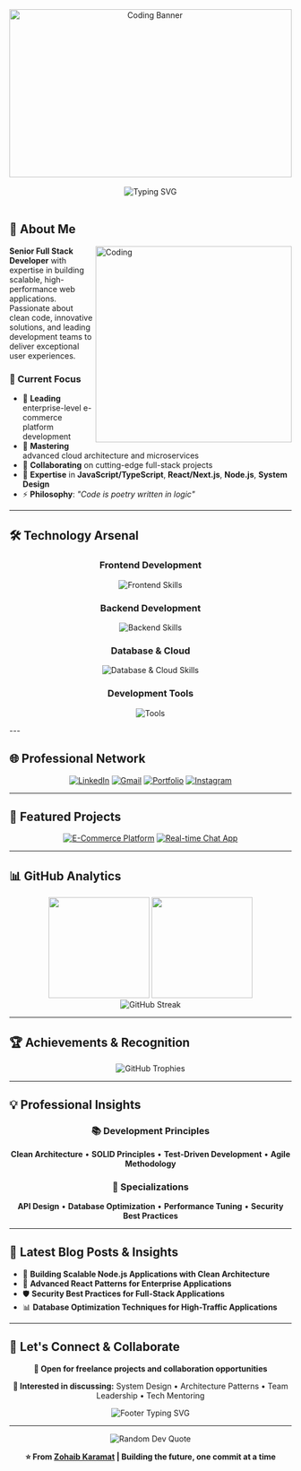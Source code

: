<!-- Banner Image -->
<div align="center">
  <img src="https://media.giphy.com/media/SWoSkN6DxTszqIKEqv/giphy.gif" alt="Coding Banner" width="100%" height="300" style="object-fit: cover;">
</div>

<br>

<!-- Animated Typing Name -->
<div align="center">
  <img src="https://readme-typing-svg.herokuapp.com?font=Fira+Code&weight=600&size=40&pause=500&color=00D9FF&center=true&vCenter=true&width=800&height=60&lines=Hi+there!+I'm+Zohaib+Karamat+%F0%9F%91%8B;Full+Stack+Developer;Software+Engineer;MERN+Stack+Developer" alt="Typing SVG" />
</div>

<!-- <div align="center">
  <img src="https://komarev.com/ghpvc/?username=Zohaib-karamat&label=Profile%20views&color=0e75b6&style=flat" alt="Profile Views" />
  <img src="https://img.shields.io/github/followers/Zohaib-karamat?label=Followers&style=social" alt="GitHub Followers" />
</div> -->

<br>

## 🚀 About Me

<img align="right" alt="Coding" width="350" src="https://cdn.dribbble.com/users/1162077/screenshots/3848914/programmer.gif">

**Senior Full Stack Developer** with expertise in building scalable, high-performance web applications. Passionate about clean code, innovative solutions, and leading development teams to deliver exceptional user experiences.

### 🎯 Current Focus
- 🔭 **Leading** enterprise-level e-commerce platform development
- 🌱 **Mastering** advanced cloud architecture and microservices
- 👯 **Collaborating** on cutting-edge full-stack projects
- 💬 **Expertise** in **JavaScript/TypeScript**, **React/Next.js**, **Node.js**, **System Design**
- ⚡ **Philosophy**: *"Code is poetry written in logic"*

---

## 🛠️ Technology Arsenal

<div align="center">

### Frontend Development
<p align="center">
  <img src="https://skillicons.dev/icons?i=react,nextjs,typescript,javascript,html,css,tailwind,bootstrap,materialui" alt="Frontend Skills" />
</p>

### Backend Development
<p align="center">
  <img src="https://skillicons.dev/icons?i=nodejs,express,nestjs,python,java,cpp" alt="Backend Skills" />
</p>

### Database & Cloud
<p align="center">
  <img src="https://skillicons.dev/icons?i=mongodb,mysql,firebase,aws,vercel,docker,nginx" alt="Database & Cloud Skills" />
</p>

### Development Tools
<p align="center">
  <img src="https://skillicons.dev/icons?i=git,github,vscode,postman,linux,ubuntu,npm,yarn" alt="Tools" />
</p>

</div>
---

## 🌐 Professional Network

<div align="center">
  
[![LinkedIn](https://img.shields.io/badge/LinkedIn-0077B5?style=for-the-badge&logo=linkedin&logoColor=white)](https://linkedin.com/in/zohaibkaramat)
[![Gmail](https://img.shields.io/badge/Gmail-D14836?style=for-the-badge&logo=gmail&logoColor=white)](mailto:juttzohaib875@gmail.com)
[![Portfolio](https://img.shields.io/badge/Portfolio-000000?style=for-the-badge&logo=About.me&logoColor=white)](#)
[![Instagram](https://img.shields.io/badge/Instagram-E4405F?style=for-the-badge&logo=instagram&logoColor=white)](https://instagram.com/zohaib_jutt_333)

</div>

---

## 🔗 Featured Projects

<div align="center">

[![E-Commerce Platform](https://github-readme-stats.vercel.app/api/pin/?username=Zohaib-karamat&repo=ecommerce-platform&theme=tokyonight)](https://github.com/Zohaib-karamat)
[![Real-time Chat App](https://github-readme-stats.vercel.app/api/pin/?username=Zohaib-karamat&repo=realtime-chat&theme=tokyonight)](https://github.com/Zohaib-karamat)

</div>

---

## 📊 GitHub Analytics

<div align="center">
  <img height="180em" src="https://github-readme-stats.vercel.app/api?username=Zohaib-karamat&show_icons=true&theme=tokyonight&include_all_commits=true&count_private=true"/>
  <img height="180em" src="https://github-readme-stats.vercel.app/api/top-langs/?username=Zohaib-karamat&layout=compact&langs_count=8&theme=tokyonight"/>
</div>

<div align="center">
  <img src="https://github-readme-streak-stats.herokuapp.com/?user=Zohaib-karamat&theme=tokyonight" alt="GitHub Streak" />
</div>

---

## 🏆 Achievements & Recognition

<div align="center">
  <img src="https://github-profile-trophy.vercel.app/?username=Zohaib-karamat&theme=tokyonight&no-frame=true&no-bg=false&margin-w=4&column=7" alt="GitHub Trophies" />
</div>

---

<!-- ## 📈 Contribution Activity

<div align="center">
  <picture>
    <source media="(prefers-color-scheme: dark)" srcset="https://raw.githubusercontent.com/Zohaib-karamat/Zohaib-karamat/output/github-contribution-grid-snake-dark.svg">
    <source media="(prefers-color-scheme: light)" srcset="https://raw.githubusercontent.com/Zohaib-karamat/Zohaib-karamat/output/github-contribution-grid-snake.svg">
    <img alt="github contribution grid snake animation" src="https://raw.githubusercontent.com/Zohaib-karamat/Zohaib-karamat/output/github-contribution-grid-snake.svg">
  </picture>
</div> -->

<!-- --- -->

## 💡 Professional Insights

<div align="center">
  
### 📚 Development Principles
**Clean Architecture** • **SOLID Principles** • **Test-Driven Development** • **Agile Methodology**

### 🎯 Specializations
**API Design** • **Database Optimization** • **Performance Tuning** • **Security Best Practices**

</div>

---

## 📝 Latest Blog Posts & Insights

<!-- BLOG-POST-LIST:START -->
- 🚀 **Building Scalable Node.js Applications with Clean Architecture**
- 🔧 **Advanced React Patterns for Enterprise Applications**
- 🛡️ **Security Best Practices for Full-Stack Applications**
- 📊 **Database Optimization Techniques for High-Traffic Applications**
<!-- BLOG-POST-LIST:END -->

---

## 🤝 Let's Connect & Collaborate

<div align="center">
  
**💼 Open for freelance projects and collaboration opportunities**

**🎯 Interested in discussing:** System Design • Architecture Patterns • Team Leadership • Tech Mentoring

<img src="https://readme-typing-svg.herokuapp.com?font=Fira+Code&pause=1000&color=00D9FF&center=true&vCenter=true&width=600&lines=Always+learning%2C+always+growing+%F0%9F%9A%80;Let's+build+something+amazing+together!;Senior+Developer+%7C+Problem+Solver+%7C+Innovator" alt="Footer Typing SVG" />

</div>

---

<div align="center">
  <img src="https://quotes-github-readme.vercel.app/api?type=horizontal&theme=tokyonight" alt="Random Dev Quote" />
</div>

<div align="center">
  
**⭐ From [Zohaib Karamat](https://github.com/Zohaib-karamat) | Building the future, one commit at a time**

</div>
